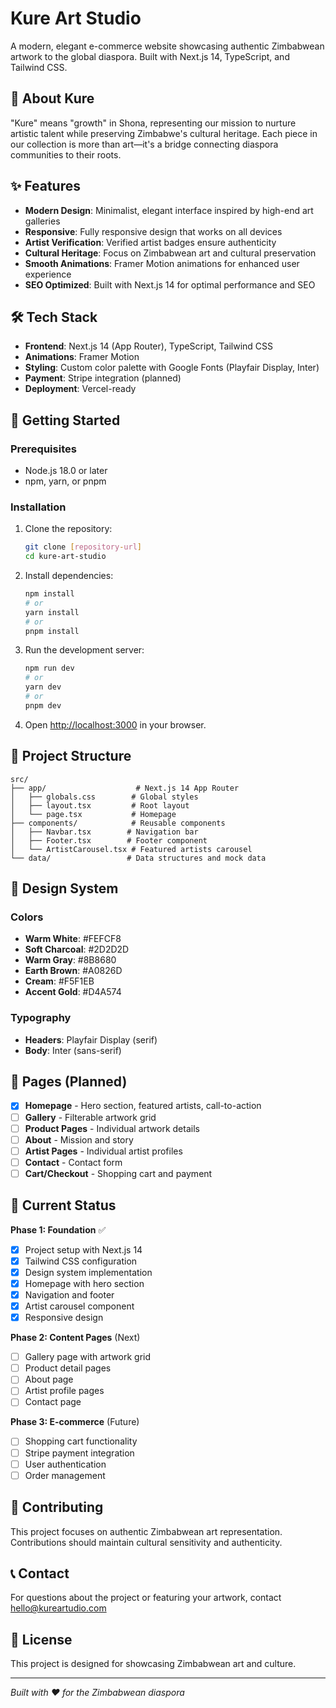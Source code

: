 # Kure Art Studio

A modern, elegant e-commerce website showcasing authentic Zimbabwean artwork to the global diaspora. Built with Next.js 14, TypeScript, and Tailwind CSS.

## 🎨 About Kure

"Kure" means "growth" in Shona, representing our mission to nurture artistic talent while preserving Zimbabwe's cultural heritage. Each piece in our collection is more than art—it's a bridge connecting diaspora communities to their roots.

## ✨ Features

- **Modern Design**: Minimalist, elegant interface inspired by high-end art galleries
- **Responsive**: Fully responsive design that works on all devices
- **Artist Verification**: Verified artist badges ensure authenticity
- **Cultural Heritage**: Focus on Zimbabwean art and cultural preservation
- **Smooth Animations**: Framer Motion animations for enhanced user experience
- **SEO Optimized**: Built with Next.js 14 for optimal performance and SEO

## 🛠️ Tech Stack

- **Frontend**: Next.js 14 (App Router), TypeScript, Tailwind CSS
- **Animations**: Framer Motion
- **Styling**: Custom color palette with Google Fonts (Playfair Display, Inter)
- **Payment**: Stripe integration (planned)
- **Deployment**: Vercel-ready

## 🚀 Getting Started

### Prerequisites

- Node.js 18.0 or later
- npm, yarn, or pnpm

### Installation

1. Clone the repository:
   ```bash
   git clone [repository-url]
   cd kure-art-studio
   ```

2. Install dependencies:
   ```bash
   npm install
   # or
   yarn install
   # or
   pnpm install
   ```

3. Run the development server:
   ```bash
   npm run dev
   # or
   yarn dev
   # or
   pnpm dev
   ```

4. Open [http://localhost:3000](http://localhost:3000) in your browser.

## 📁 Project Structure

```
src/
├── app/                    # Next.js 14 App Router
│   ├── globals.css        # Global styles
│   ├── layout.tsx         # Root layout
│   └── page.tsx           # Homepage
├── components/            # Reusable components
│   ├── Navbar.tsx        # Navigation bar
│   ├── Footer.tsx        # Footer component
│   └── ArtistCarousel.tsx # Featured artists carousel
└── data/                 # Data structures and mock data
```

## 🎨 Design System

### Colors
- **Warm White**: #FEFCF8
- **Soft Charcoal**: #2D2D2D
- **Warm Gray**: #8B8680
- **Earth Brown**: #A0826D
- **Cream**: #F5F1EB
- **Accent Gold**: #D4A574

### Typography
- **Headers**: Playfair Display (serif)
- **Body**: Inter (sans-serif)

## 📄 Pages (Planned)

- [x] **Homepage** - Hero section, featured artists, call-to-action
- [ ] **Gallery** - Filterable artwork grid
- [ ] **Product Pages** - Individual artwork details
- [ ] **About** - Mission and story
- [ ] **Artist Pages** - Individual artist profiles
- [ ] **Contact** - Contact form
- [ ] **Cart/Checkout** - Shopping cart and payment

## 🌟 Current Status

**Phase 1: Foundation** ✅
- [x] Project setup with Next.js 14
- [x] Tailwind CSS configuration
- [x] Design system implementation
- [x] Homepage with hero section
- [x] Navigation and footer
- [x] Artist carousel component
- [x] Responsive design

**Phase 2: Content Pages** (Next)
- [ ] Gallery page with artwork grid
- [ ] Product detail pages
- [ ] About page
- [ ] Artist profile pages
- [ ] Contact page

**Phase 3: E-commerce** (Future)
- [ ] Shopping cart functionality
- [ ] Stripe payment integration
- [ ] User authentication
- [ ] Order management

## 🤝 Contributing

This project focuses on authentic Zimbabwean art representation. Contributions should maintain cultural sensitivity and authenticity.

## 📞 Contact

For questions about the project or featuring your artwork, contact hello@kureartudio.com

## 📄 License

This project is designed for showcasing Zimbabwean art and culture.

---

*Built with ❤️ for the Zimbabwean diaspora* 